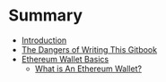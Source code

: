 # Summary

* [Introduction](README.md)
* [The Dangers of Writing This Gitbook](dangers.md)
* [Ethereum Wallet Basics](ethereum-wallet-basics.md)
  * [What is An Ethereum Wallet?](ethereum-wallet-basics/what-is-an-ethereum-wallet.md)

